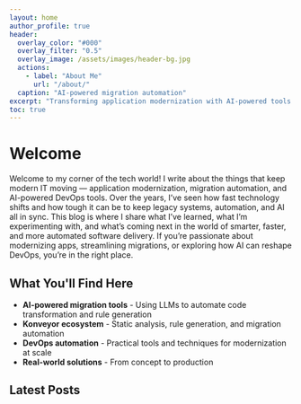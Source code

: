 ```yaml
---
layout: home
author_profile: true
header:
  overlay_color: "#000"
  overlay_filter: "0.5"
  overlay_image: /assets/images/header-bg.jpg
  actions:
    - label: "About Me"
      url: "/about/"
  caption: "AI-powered migration automation"
excerpt: "Transforming application modernization with AI-powered tools and automation"
toc: true
---
```


# Welcome

Welcome to my corner of the tech world! I write about the things that keep modern IT moving — application modernization, migration automation, and AI-powered DevOps tools. Over the years, I’ve seen how fast technology shifts and how tough it can be to keep legacy systems, automation, and AI all in sync. This blog is where I share what I’ve learned, what I’m experimenting with, and what’s coming next in the world of smarter, faster, and more automated software delivery. If you’re passionate about modernizing apps, streamlining migrations, or exploring how AI can reshape DevOps, you’re in the right place.

## What You'll Find Here

- **AI-powered migration tools** - Using LLMs to automate code transformation and rule generation
- **Konveyor ecosystem** - Static analysis, rule generation, and migration automation
- **DevOps automation** - Practical tools and techniques for modernization at scale
- **Real-world solutions** - From concept to production

## Latest Posts
